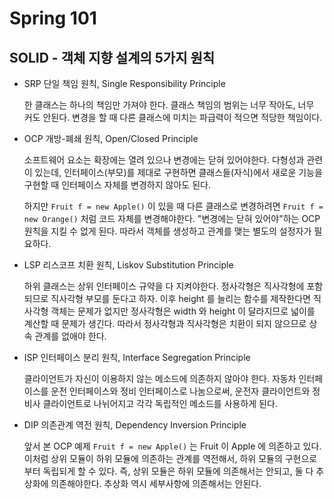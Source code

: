 # Spring 101

## SOLID - 객체 지향 설계의 5가지 원칙
* SRP 단일 책임 원칙, Single Responsibility Principle

    한 클래스는 하나의 책임만 가져야 한다. 클래스 책임의 범위는 너무 작아도, 너무 커도 안된다. 변경을 할 때 다른 클래스에 미치는 파급력이 적으면 적당한 책임이다.

* OCP 개방-폐쇄 원칙, Open/Closed Principle

    소프트웨어 요소는 확장에는 열려 있으나 변경에는 닫혀 있어야한다. 다형성과 관련이 있는데, 인터페이스(부모)를 제대로 구현하면 클래스들(자식)에서 새로운 기능을 구현할 때 인터페이스 자체를 변경하지 않아도 된다. 

    하지만 `Fruit f = new Apple()` 이 있을 때 다른 클래스로 변경하려면 `Fruit f = new Orange()` 처럼 코드 자체를 변경해야한다. "변경에는 닫혀 있어야"하는 OCP 원칙을 지킬 수 없게 된다. 따라서 객체를 생성하고 관계를 맺는 별도의 설정자가 필요하다.

* LSP 리스코프 치환 원칙, Liskov Substitution Principle

    하위 클래스는 상위 인터페이스 규약을 다 지켜야한다. 정사각형은 직사각형에 포함되므로 직사각형 부모를 둔다고 하자. 이후 height 를 늘리는 함수를 제작한다면 직사각형 객체는 문제가 없지만 정사각형은 width 와 height 이 달라지므로 넓이를 계산할 때 문제가 생긴다. 따라서 정사각형과 직사각형은 치환이 되지 않으므로 상속 관계를 없애야 한다.

* ISP 인터페이스 분리 원칙, Interface Segregation Principle

    클라이언트가 자신이 이용하지 않는 메소드에 의존하지 않아야 한다. 자동차 인터페이스를 운전 인터페이스와 정비 인터페이스로 나눔으로써, 운전자 클라이언트와 정비사 클라이언트로 나뉘어지고 각각 독립적인 메소드를 사용하게 된다.

* DIP 의존관계 역전 원칙, Dependency Inversion Principle

    앞서 본 OCP 예제 `Fruit f = new Apple()` 는 Fruit 이 Apple 에 의존하고 있다. 이처럼 상위 모듈이 하위 모듈에 의존하는 관계를 역전해서, 하위 모듈의 구현으로부터 독립되게 할 수 있다. 즉, 상위 모듈은 하위 모듈에 의존해서는 안되고, 둘 다 추상화에 의존해야한다. 추상화 역시 세부사항에 의존해서는 안된다.